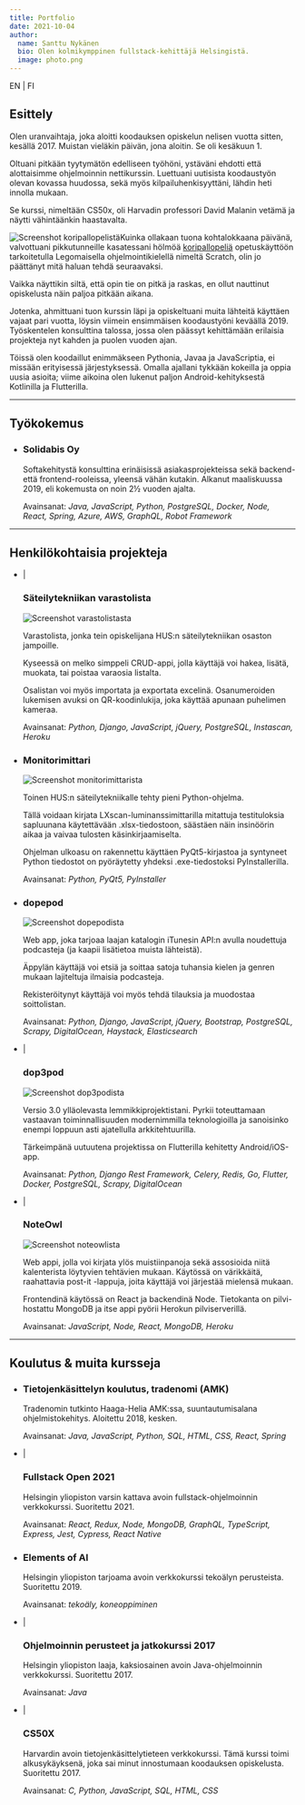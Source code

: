 ```yaml
---
title: Portfolio
date: 2021-10-04
author:
  name: Santtu Nykänen
  bio: Olen kolmikymppinen fullstack-kehittäjä Helsingistä.
  image: photo.png
---
```


<aside>
  <nuxt-link to="/portfolio/en">EN</nuxt-link>
  <span class="pipe"> | </span>
  <nuxt-link to="/portfolio/fi">FI</nuxt-link>
</aside>

## Esittely

Olen uranvaihtaja, joka aloitti koodauksen opiskelun nelisen vuotta sitten, 
kesällä 2017. Muistan vieläkin päivän, jona aloitin. Se oli kesäkuun 1.

Oltuani pitkään tyytymätön edelliseen työhöni, ystäväni ehdotti että alottaisimme
ohjelmoinnin nettikurssin. Luettuani uutisista koodaustyön olevan kovassa huudossa,
sekä myös kilpailuhenkisyyttäni, lähdin heti innolla mukaan.

Se kurssi, nimeltään CS50x, oli Harvadin professori David Malanin vetämä ja
näytti vähintäänkin haastavalta. 

<img src="basketball.png" style="float:left;" alt="Screenshot koripallopelistä" />

Kuinka ollakaan tuona kohtalokkaana päivänä, valvottuani pikkutunneille kasatessani
hölmöä <a href="https://scratch.mit.edu/projects/164378114/">koripallopeliä</a>
opetuskäyttöön tarkoitetulla Legomaisella ohjelmointikielellä nimeltä Scratch, olin
jo päättänyt mitä haluan tehdä seuraavaksi.

Vaikka näyttikin siltä, että opin tie on pitkä ja raskas, en ollut nauttinut opiskelusta
näin paljoa pitkään aikana.

Jotenka, ahmittuani tuon kurssin läpi ja opiskeltuani muita lähteitä käyttäen vajaat
pari vuotta, löysin viimein ensimmäisen koodaustyöni keväällä 2019. Työskentelen
konsulttina talossa, jossa olen päässyt kehittämään erilaisia projekteja nyt kahden
ja puolen vuoden ajan.

Töissä olen koodaillut enimmäkseen Pythonia, Javaa ja JavaScriptia, ei missään
erityisessä järjestyksessä. Omalla ajallani tykkään kokeilla ja oppia uusia asioita;
viime aikoina olen lukenut paljon Android-kehityksestä Kotlinilla ja Flutterilla.

***

## Työkokemus
* 
  <aside>
    <a rel="noreferrer" href="https://www.linkedin.com/company/solidabis/">
      <font-awesome-icon :icon="['fab', 'linkedin']"/>
    </a>
  </aside>

  ### Solidabis Oy

  Softakehitystä konsulttina erinäisissä asiakasprojekteissa sekä backend- että
  frontend-rooleissa, yleensä vähän kutakin. Alkanut maaliskuussa 2019, eli
  kokemusta on noin 2½ vuoden ajalta.

  Avainsanat: *Java, JavaScript, Python, PostgreSQL, Docker, Node, React, Spring,
  Azure, AWS, GraphQL, Robot Framework*

***

## Henkilökohtaisia projekteja
* 
  <aside>
    <a href="https://varastolista.herokuapp.com/">
      <font-awesome-icon :icon="['fas', 'external-link-alt']"/>
        </a>
          <span class="pipe"> | </span>
        <a href="https://github.com/cyanidesayonara/varastolista">
      <font-awesome-icon :icon="['fab', 'github']"/>
    </a>
  </aside>
  
  ### Säteilytekniikan varastolista

  <img src="varastolista.png" class="float-right" alt="Screenshot varastolistasta" />

  Varastolista, jonka tein opiskelijana HUS:n säteilytekniikan osaston jampoille.

  Kyseessä on melko simppeli CRUD-appi, jolla käyttäjä voi hakea, lisätä, muokata,
  tai poistaa varaosia listalta.

  Osalistan voi myös importata ja exportata excelinä. Osanumeroiden
  lukemisen avuksi on QR-koodinlukija, joka käyttää apunaan puhelimen kameraa.
  
  Avainsanat: *Python, Django, JavaScript, jQuery, PostgreSQL, Instascan, Heroku*

* 
  <aside>
    <a href="https://github.com/cyanidesayonara/monitorimittari">
      <font-awesome-icon :icon="['fab', 'github']"/>
    </a>
  </aside>
  
  ### Monitorimittari

  <img src="monitorimittari.png" class="float-right" alt="Screenshot monitorimittarista" />

  Toinen HUS:n säteilytekniikalle tehty pieni Python-ohjelma.

  Tällä voidaan
  kirjata LXscan-luminanssimittarilla mitattuja testituloksia sapluunana
  käytettävään .xlsx-tiedostoon, säästäen näin insinöörin aikaa ja vaivaa tulosten
  käsinkirjaamiselta.

  Ohjelman ulkoasu on rakennettu käyttäen PyQt5-kirjastoa ja syntyneet Python tiedostot on 
  pyöräytetty yhdeksi .exe-tiedostoksi PyInstallerilla. 
  
  Avainsanat: *Python, PyQt5, PyInstaller*

* 
  <aside>
    <a href="https://github.com/cyanidesayonara/dopepod">
      <font-awesome-icon :icon="['fab', 'github']"/>
    </a>
  </aside>
  
  ### dopepod

  <img src="dopepod.png" class="float-right" alt="Screenshot dopepodista" />

  Web app, joka tarjoaa laajan katalogin iTunesin API:n avulla noudettuja podcasteja
  (ja kaapii lisätietoa muista lähteistä).

  Äppylän käyttäjä voi etsiä ja soittaa satoja tuhansia kielen ja genren mukaan
  lajiteltuja ilmaisia podcasteja.

  Rekisteröitynyt käyttäjä voi myös tehdä tilauksia ja muodostaa soittolistan.
  
  Avainsanat: *Python, Django, JavaScript, jQuery, Bootstrap, PostgreSQL, Scrapy,
  DigitalOcean, Haystack, Elasticsearch*

* 
  <aside>
    <a href="https://dop3pod.herokuapp.com/">
      <font-awesome-icon :icon="['fas', 'external-link-alt']"/>
    </a>
    <span class="pipe"> | </span>
    <a href="https://github.com/cyanidesayonara/dop3pod">
      <font-awesome-icon :icon="['fab', 'github']"/>
    </a>
  </aside>
  
  ### dop3pod

  <img src="dop3pod.png" class="float-right" alt="Screenshot dop3podista" />
  
  Versio 3.0 ylläolevasta lemmikkiprojektistani. Pyrkii toteuttamaan vastaavan
  toiminnallisuuden modernimmilla teknologioilla ja sanoisinko enempi loppuun asti
  ajatellulla arkkitehtuurilla.

  Tärkeimpänä uutuutena projektissa on Flutterilla kehitetty Android/iOS-app.
  
  Avainsanat: *Python, Django Rest Framework, Celery, Redis, Go, Flutter, Docker,
  PostgreSQL, Scrapy, DigitalOcean*

* 
  <aside>
    <a href="https://noteowl.herokuapp.com/">
      <font-awesome-icon :icon="['fas', 'external-link-alt']"/>
    </a>
    <span class="pipe"> | </span>
    <a href="https://github.com/cyanidesayonara/noteowl">
      <font-awesome-icon :icon="['fab', 'github']"/>
    </a>
  </aside>
  
  ### NoteOwl

  <img src="noteowl.png" class="float-right" alt="Screenshot noteowlista" />

  Web appi, jolla voi kirjata ylös muistiinpanoja sekä assosioida niitä kalenterista
  löytyvien tehtävien mukaan. Käytössä on värikkäitä, raahattavia post-it -lappuja,
  joita käyttäjä voi järjestää mielensä mukaan.

  Frontendinä käytössä on React ja backendinä Node. Tietokanta on pilvi-hostattu
  MongoDB ja itse appi pyörii Herokun pilviserverillä.
  
  Avainsanat: *JavaScript, Node, React, MongoDB, Heroku*

***

## Koulutus & muita kursseja
* 
  <aside>
    <a rel="noreferrer" href="https://www.haaga-helia.fi/fi/tietojenkasittelyn-koulutus-tradenomi-amk">
      <font-awesome-icon :icon="['fas', 'external-link-alt']"/>
    </a
    >
  </aside>
  
  ### Tietojenkäsittelyn koulutus, tradenomi (AMK)
  
  Tradenomin tutkinto Haaga-Helia AMK:ssa, suuntautumisalana ohjelmistokehitys.
  Aloitettu 2018, kesken.
  
  Avainsanat: *Java, JavaScript, Python, SQL, HTML, CSS, React, Spring*

* 
  <aside>
    <a rel="noreferrer" href="https://fullstackopen.com/">
      <font-awesome-icon :icon="['fas', 'external-link-alt']"/>
    </a>
    <span class="pipe"> | </span>
    <a href="https://github.com/cyanidesayonara/fullstack-mooc-2021">
      <font-awesome-icon :icon="['fab', 'github']"/>
    </a>
  </aside>
  
  ### Fullstack Open 2021
  
  Helsingin yliopiston varsin kattava avoin fullstack-ohjelmoinnin verkkokurssi.
  Suoritettu 2021.
  
  Avainsanat: *React, Redux, Node, MongoDB, GraphQL, TypeScript, Express, Jest,
  Cypress, React Native*

* 
  <aside>
    <a rel="noreferrer" href="https://www.elementsofai.com/fi">
      <font-awesome-icon :icon="['fas', 'external-link-alt']"/>
    </a>
  </aside>
  
  ### Elements of AI
  
  Helsingin yliopiston tarjoama avoin verkkokurssi tekoälyn perusteista.
  Suoritettu 2019.
  
  Avainsanat: *tekoäly, koneoppiminen*

* 
  <aside>
    <a rel="noreferrer" href="https://2017-ohjelmointi.github.io/">
      <font-awesome-icon :icon="['fas', 'external-link-alt']"/>
    </a>
    <span class="pipe"> | </span>
    <a href="https://github.com/cyanidesayonara/java-mooc">
      <font-awesome-icon :icon="['fab', 'github']"/>
    </a>
  </aside>
  
  ### Ohjelmoinnin perusteet ja jatkokurssi 2017
  
  Helsingin yliopiston laaja, kaksiosainen avoin Java-ohjelmoinnin verkkokurssi.
  Suoritettu 2017.
  
  Avainsanat: *Java*

* 
  <aside>
    <a rel="noreferrer" href="https://www.edx.org/course/introduction-computer-science-harvardx-cs50x">
      <font-awesome-icon :icon="['fas', 'external-link-alt']"/>
    </a>
    <span class="pipe"> | </span>
    <a href="https://github.com/cyanidesayonara/cs50-mooc">
      <font-awesome-icon :icon="['fab', 'github']"/>
    </a>
  </aside>
  
  ### CS50X
  
  Harvardin avoin tietojenkäsittelytieteen verkkokurssi. Tämä kurssi toimi
  alkusykäyksenä, joka sai minut innostumaan koodauksen opiskelusta. Suoritettu 2017.
  
  Avainsanat: *C, Python, JavaScript, SQL, HTML, CSS*

